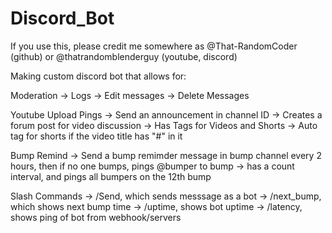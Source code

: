 # Discord_Bot
If you use this, please credit me somewhere as @That-RandomCoder (github) or @thatrandomblenderguy (youtube, discord)

Making custom discord bot that allows for:

Moderation
    -> Logs
        -> Edit messages
        -> Delete Messages

Youtube Upload Pings
    -> Send an announcement in channel ID
    -> Creates a forum post for video discussion
        -> Has Tags for Videos and Shorts
            -> Auto tag for shorts if the video title has "#" in it

Bump Remind
    -> Send a bump remimder message in bump channel every 2 hours, then if no one bumps, pings @bumper to bump
    -> has a count interval, and pings all bumpers on the 12th bump

Slash Commands
    -> /Send, which sends messsage as a bot
    -> /next_bump, which shows next bump time
    -> /uptime, shows bot uptime
    -> /latency, shows ping of bot from webhook/servers


